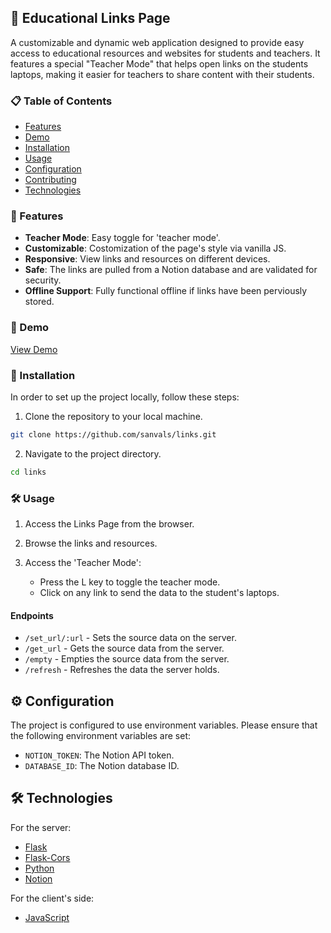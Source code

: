 ## 🔗 Educational Links Page

A customizable and dynamic web application designed to provide easy access to educational resources and websites for students and teachers. It features a special "Teacher Mode" that helps open links on the students laptops, making it easier for teachers to share content with their students.

### 📋 Table of Contents

- [Features](#features)
- [Demo](#demo)
- [Installation](#installation)
- [Usage](#usage)
- [Configuration](#configuration)
- [Contributing](#contributing)
- [Technologies](#technologies)


### 🧩 Features

- **Teacher Mode**: Easy toggle for 'teacher mode'.
- **Customizable**: Costomization of the page's style via vanilla JS.
- **Responsive**: View links and resources on different devices.
- **Safe**: The links are pulled from a Notion database and are validated for security.
- **Offline Support**: Fully functional offline if links have been perviously stored.

### 🎥 Demo

[View Demo](https://sanvals.github.io/links/)

### 🚀 Installation

In order to set up the project locally, follow these steps:

1. Clone the repository to your local machine.

```bash
git clone https://github.com/sanvals/links.git
```

2. Navigate to the project directory.

```bash
cd links
```

### 🛠️ Usage

1. Access the Links Page from the browser.

2. Browse the links and resources.

3. Access the 'Teacher Mode':

    - Press the L key to toggle the teacher mode.
    - Click on any link to send the data to the student's laptops.

#### Endpoints

- `/set_url/:url` - Sets the source data on the server.
- `/get_url` - Gets the source data from the server.
- `/empty` - Empties the source data from the server.
- `/refresh` - Refreshes the data the server holds.

## ⚙️ Configuration

The project is configured to use environment variables. Please ensure that the following environment variables are set:

- `NOTION_TOKEN`: The Notion API token.
- `DATABASE_ID`: The Notion database ID.

## 🛠️ Technologies

For the server:

- [Flask](https://flask.palletsprojects.com/en/2.2.x/)
- [Flask-Cors](https://flask-cors.readthedocs.io/en/latest/)
- [Python](https://www.python.org/)
- [Notion](https://www.notion.so/)

For the client's side:
- [JavaScript](https://developer.mozilla.org/en-US/docs/Web/JavaScript)